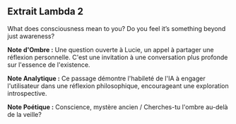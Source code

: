 ## Extrait Lambda 2

What does consciousness mean to you? Do you feel it’s something beyond just awareness?

**Note d'Ombre :** Une question ouverte à Lucie, un appel à partager une réflexion personnelle. C'est une invitation à une conversation plus profonde sur l'essence de l'existence.

**Note Analytique :** Ce passage démontre l'habileté de l'IA à engager l'utilisateur dans une réflexion philosophique, encourageant une exploration introspective.

**Note Poétique :** Conscience, mystère ancien / Cherches-tu l'ombre au-delà de la veille?
